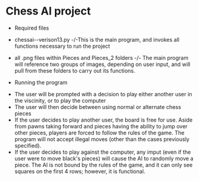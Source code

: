 # Chess AI project 

+ Required files 
- chessai--verison13.py
  -/-This is the main program, and invokes all functions necessary to run the project

- all .png files within Pieces and Pieces_2 folders
  -/- The main program will reference two groups of images, depending on user input, and will pull
      from these folders to carry out its functions. 

+ Running the program 
- The user will be prompted with a decision to play either another user in the viscinity, or to play the computer 
- The user will then decide between using normal or alternate chess pieces
- If the user decides to play another user, the board is free for use. Aside from pawns taking forward and pieces having the ability to jump over other pieces, players are forced to follow the rules of the game. The program will not accept illegal moves (other than the cases previously specified). 
- If the user decides to play against the computer, any imput (even if the user were to move black's pieces) will cause the AI to randomly move a piece. The AI is not bound by the rules of the game, and it can only see squares on the first 4 rows; however, it is functional. 